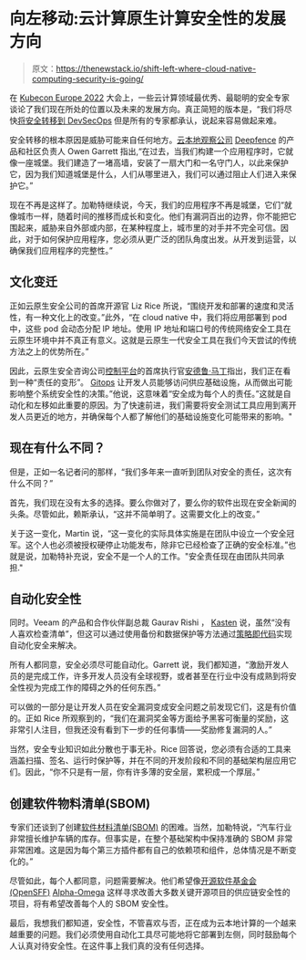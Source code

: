 # 向左移动:云计算原生计算安全性的发展方向

> 原文：<https://thenewstack.io/shift-left-where-cloud-native-computing-security-is-going/>

在 [Kubecon Europe 2022](https://events.linuxfoundation.org/kubecon-cloudnativecon-europe/) 大会上，一些云计算领域最优秀、最聪明的安全专家谈论了我们现在所处的位置以及未来的发展方向。真正简短的版本是，“我们将尽快[将安全转移到 DevSecOps](https://thenewstack.io/4-reasons-to-shift-left-and-add-security-earlier-in-the-sdlc/) 但是所有的专家都承认，说起来容易做起来难。

安全转移的根本原因是威胁可能来自任何地方。[云本地观察公司](https://www.linkedin.com/in/owengarrett/?originalSubdomain=uk) [Deepfence](https://deepfence.io/) 的产品和社区负责人 Owen Garrett 指出,“在过去，当我们构建一个应用程序时，它就像一座城堡。我们建造了一堵高墙，安装了一扇大门和一名守门人，以此来保护它，因为我们知道城堡是什么，人们从哪里进入，我们可以通过阻止人们进入来保护它。”

现在不再是这样了。加勒特继续说，今天，我们的应用程序不再是城堡，它们“就像城市一样，随着时间的推移而成长和变化。他们有漏洞百出的边界，你不能把它围起来，威胁来自外部或内部，在某种程度上，城市里的对手并不完全可信。因此，对于如何保护应用程序，您必须从更广泛的团队角度出发。从开发到运营，以确保我们应用程序的完整性。”

## 文化变迁

正如云原生安全公司的首席开源官 Liz Rice 所说，“围绕开发和部署的速度和灵活性，有一种文化上的改变。”此外，“在 cloud native 中，我们将应用部署到 pod 中，这些 pod 会动态分配 IP 地址。使用 IP 地址和端口号的传统网络安全工具在云原生环境中并不真正有意义。这就是云原生一代安全工具在我们今天尝试的传统方法之上的优势所在。”

因此，云原生安全咨询公司[控制平台](https://control-plane.io/)的首席执行官[安德鲁·马丁](https://www.linkedin.com/in/andr3wmartin/?originalSubdomain=uk)指出，我们正在看到一种“责任的变形”。 [Gitops](https://thenewstack.io/getting-started-with-gitops/) 让开发人员能够访问供应基础设施，从而做出可能影响整个系统安全性的决策。”他说，这意味着“安全成为每个人的责任。”这就是自动化和左移如此重要的原因。为了快速前进，我们需要将安全测试工具应用到离开发人员更近的地方，并确保每个人都了解他们的基础设施变化可能带来的影响。"

## 现在有什么不同？

但是，正如一名记者问的那样，“我们多年来一直听到团队对安全的责任，这次有什么不同？”

首先，我们现在没有太多的选择。要么你做对了，要么你的软件出现在安全新闻的头条。尽管如此，赖斯承认，“这并不简单明了。这需要文化上的改变。”

关于这一变化，Martin 说，“这一变化的实际具体实施是在团队中设立一个安全冠军。这个人也必须被授权硬停止功能发布，除非它已经检查了正确的安全标准。”也就是说，加勒特补充说，安全不是一个人的工作。"安全责任现在由团队共同承担."

## 自动化安全性

同时。Veeam 的产品和合作伙伴副总裁 Gaurav Rishi ， [Kasten](https://www.kasten.io?utm_content=inline-mention) 说，虽然“没有人喜欢检查清单”，但这可以通过使用备份和数据保护等方法通过[策略即代码](https://thenewstack.io/policy-as-code-or-policy-as-data-why-choose/)实现自动化安全来解决。

所有人都同意，安全必须尽可能自动化。Garrett 说，我们都知道，“激励开发人员的是完成工作，许多开发人员没有全球视野，或者甚至在行业中没有成熟到将安全性视为完成工作的障碍之外的任何东西。”

可以做的一部分是让开发人员在安全漏洞变成安全问题之前发现它们，这是有价值的。正如 Rice 所观察到的，“我们在漏洞奖金等方面给予黑客可衡量的奖励，这非常引人注目，但我还没有看到下一步的任何事情——奖励修复漏洞的人。”

当然，安全专业知识如此分散也于事无补。Rice 回答说，您必须有合适的工具来涵盖扫描、签名、运行时保护等，并在不同的开发阶段和不同的基础架构层应用它们。因此，“你不只是有一层，你有许多薄的安全层，累积成一个厚层。”

## 创建软件物料清单(SBOM)

专家们还谈到了创建[软件材料清单(SBOM)](https://thenewstack.io/sbom-everywhere-the-openssf-plan-for-sboms/) 的困难。当然，加勒特说，“汽车行业非常擅长维护车辆的库存。但事实是，在整个基础架构中保持准确的 SBOM 非常非常困难。这是因为每个第三方插件都有自己的依赖项和组件，总体情况是不断变化的。”

尽管如此，每个人都同意，问题需要解决。他们希望像[开源软件基金会(OpenSFF)](https://openssf.org/) [Alpha-Omega](https://openssf.org/community/alpha-omega/) 这样寻求改善大多数关键开源项目的供应链安全性的项目，将有希望改善每个人的 SBOM 安全性。

最后，我想我们都知道，安全性，不管喜欢与否，正在成为云本地计算的一个越来越重要的问题。我们必须使用自动化工具尽可能地将它部署到左侧，同时鼓励每个人认真对待安全性。在这件事上我们真的没有任何选择。

<svg xmlns:xlink="http://www.w3.org/1999/xlink" viewBox="0 0 68 31" version="1.1"><title>Group</title> <desc>Created with Sketch.</desc></svg>